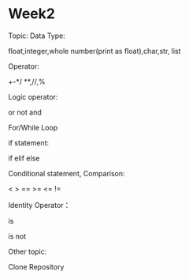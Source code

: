 # Week2
Topic:
Data Type:

float,integer,whole number(print as float),char,str, list

Operator:

+-*/
**,//,%

Logic operator:

or not and


For/While Loop


if statement:

if elif else

Conditional statement, Comparison:

< > == >= <= != 

Identity Operator：

is 

is not


Other topic:

Clone Repository


